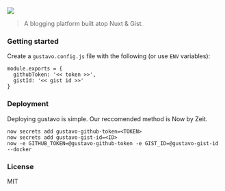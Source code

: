 <img src="https://cloud.githubusercontent.com/assets/659829/23952199/ddf65190-094d-11e7-87cf-e8ff8f498777.png">

> A blogging platform built atop Nuxt & Gist.

### Getting started

Create a `gustavo.config.js` file with the following (or use `ENV` variables):

```
module.exports = {
  githubToken: '<< token >>',
  gistId: '<< gist id >>'
}
````

### Deployment

Deploying gustavo is simple. Our reccomended method is Now by Zeit.

```
now secrets add gustavo-github-token=<TOKEN>
now secrets add gustavo-gist-id=<ID>
now -e GITHUB_TOKEN=@gustavo-github-token -e GIST_ID=@gustavo-gist-id --docker
```

### License

MIT
